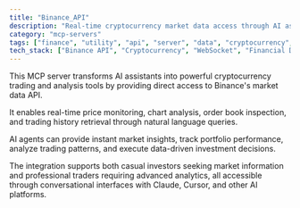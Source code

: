 ```yaml
---
title: "Binance_API"
description: "Real-time cryptocurrency market data access through AI assistants with Binance API integration."
category: "mcp-servers"
tags: ["finance", "utility", "api", "server", "data", "cryptocurrency", "trading", "AI assistants", "real-time analytics"]
tech_stack: ["Binance API", "Cryptocurrency", "WebSocket", "Financial Data", "Trading", "Natural Language Processing", "AI Platforms"]
---
```


This MCP server transforms AI assistants into powerful cryptocurrency trading and analysis tools by providing direct access to Binance's market data API. 

It enables real-time price monitoring, chart analysis, order book inspection, and trading history retrieval through natural language queries. 

AI agents can provide instant market insights, track portfolio performance, analyze trading patterns, and execute data-driven investment decisions. 

The integration supports both casual investors seeking market information and professional traders requiring advanced analytics, all accessible through conversational interfaces with Claude, Cursor, and other AI platforms.